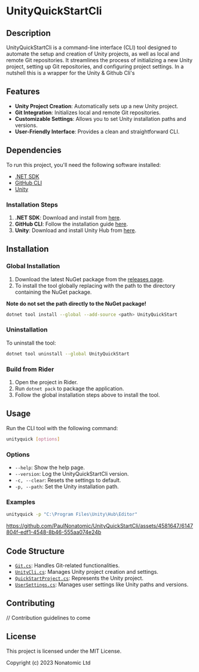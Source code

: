 # UnityQuickStartCli

## Description

UnityQuickStartCli is a command-line interface (CLI) tool designed to automate the setup and creation of Unity projects, as well as local and remote Git repositories. It streamlines the process of initializing a new Unity project, setting up Git repositories, and configuring project settings. In a nutshell this is a wrapper for the Unity & Github Cli's

## Features

- **Unity Project Creation**: Automatically sets up a new Unity project.
- **Git Integration**: Initializes local and remote Git repositories.
- **Customizable Settings**: Allows you to set Unity installation paths and versions.
- **User-Friendly Interface**: Provides a clean and straightforward CLI.

## Dependencies

To run this project, you'll need the following software installed:

- [.NET SDK](https://dotnet.microsoft.com/download)
- [GitHub CLI](https://cli.github.com/)
- [Unity](https://unity.com/)

### Installation Steps

1. **.NET SDK**: Download and install from [here](https://dotnet.microsoft.com/download).
2. **GitHub CLI**: Follow the installation guide [here](https://cli.github.com/).
3. **Unity**: Download and install Unity Hub from [here](https://unity.com/download).

## Installation

### Global Installation

1. Download the latest NuGet package from the [releases page](https://github.com/PaulNonatomic/UnityQuickStartCli/releases/latest).
2. To install the tool globally replacing <path> with the path to the directory containing the NuGet package.

<b>Note do not set the path directly to the NuGet package!</b>

```bash
dotnet tool install --global --add-source <path> UnityQuickStart
```

### Uninstallation

To uninstall the tool:

```bash
dotnet tool uninstall --global UnityQuickStart
```

### Build from Rider

1. Open the project in Rider.
2. Run `dotnet pack` to package the application.
3. Follow the global installation steps above to install the tool.

## Usage

Run the CLI tool with the following command:

```bash
unityquick [options]
```

### Options

- `--help`: Show the help page.
- `--version`: Log the UnityQuickStartCli version.
- `-c, --clear`: Resets the settings to default.
- `-p, --path`: Set the Unity installation path.

### Examples

```bash
unityquick -p "C:\Program Files\Unity\Hub\Editor"
```


https://github.com/PaulNonatomic/UnityQuickStartCli/assets/4581647/6147804f-edf1-4548-8b46-555aa074e24b




## Code Structure

- [`Git.cs`](https://github.com/PaulNonatomic/UnityQuickStartCli/blob/develop/App/Git/Git.cs): Handles Git-related functionalities.
- [`UnityCli.cs`](https://github.com/PaulNonatomic/UnityQuickStartCli/blob/develop/App/Unity/UnityCli.cs): Manages Unity project creation and settings.
- [`QuickStartProject.cs`](https://github.com/PaulNonatomic/UnityQuickStartCli/blob/develop/App/Project/QuickStartProject.cs): Represents the Unity project.
- [`UserSettings.cs`](https://github.com/PaulNonatomic/UnityQuickStartCli/blob/develop/App/Settings/UserSettings.cs): Manages user settings like Unity paths and versions.

## Contributing

// Contribution guidelines to come

## License

This project is licensed under the MIT License. 

Copyright (c) 2023 Nonatomic Ltd
